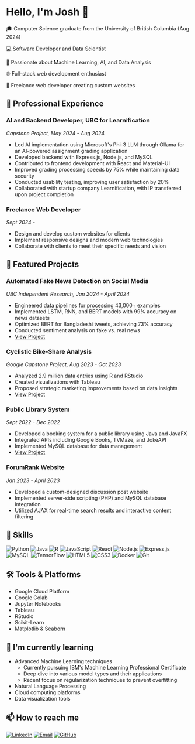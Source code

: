 # Hello, I'm Josh 👋

🎓 Computer Science graduate from the University of British Columbia (Aug 2024)

💻 Software Developer and Data Scientist

🤖 Passionate about Machine Learning, AI, and Data Analysis

🌐 Full-stack web development enthusiast

🚀 Freelance web developer creating custom websites


## 💼 Professional Experience

### AI and Backend Developer, UBC for Learnification
*Capstone Project, May 2024 - Aug 2024*
- Led AI implementation using Microsoft's Phi-3 LLM through Ollama for an AI-powered assignment grading application
- Developed backend with Express.js, Node.js, and MySQL
- Contributed to frontend development with React and Material-UI
- Improved grading processing speeds by 75% while maintaining data security
- Conducted usability testing, improving user satisfaction by 20%
- Collaborated with startup company Learnification, with IP transferred upon project completion

### Freelance Web Developer
*Sept 2024 -*
- Design and develop custom websites for clients
- Implement responsive designs and modern web technologies
- Collaborate with clients to meet their specific needs and vision

## 🚀 Featured Projects

### Automated Fake News Detection on Social Media
*UBC Independent Research, Jan 2024 - April 2024*
- Engineered data pipelines for processing 43,000+ examples
- Implemented LSTM, RNN, and BERT models with 99% accuracy on news datasets
- Optimized BERT for Bangladeshi tweets, achieving 73% accuracy
- Conducted sentiment analysis on fake vs. real news
- [View Project](https://github.com/joshndala/fake-news-detection/blob/main/Deep%20Learning%20on%20Fake%20News%20Detection%20Final%20Paper.pdf)

### Cyclistic Bike-Share Analysis
*Google Capstone Project, Aug 2023 - Oct 2023*
- Analyzed 2.9 million data entries using R and RStudio
- Created visualizations with Tableau
- Proposed strategic marketing improvements based on data insights
- [View Project](https://github.com/joshndala/Cyclistic-Case-Study)

### Public Library System
*Sept 2022 - Dec 2022*
- Developed a booking system for a public library using Java and JavaFX
- Integrated APIs including Google Books, TVMaze, and JokeAPI
- Implemented MySQL database for data management
- [View Project](https://github.com/joshndala/PublicLibraryIndivProj)

### ForumRank Website
*Jan 2023 - April 2023*
- Developed a custom-designed discussion post website
- Implemented server-side scripting (PHP) and MySQL database integration
- Utilized AJAX for real-time search results and interactive content filtering

## 💼 Skills

![Python](https://img.shields.io/badge/-Python-3776AB?style=flat-square&logo=Python&logoColor=white)
![Java](https://img.shields.io/badge/-Java-007396?style=flat-square&logo=Java&logoColor=white)
![R](https://img.shields.io/badge/-R-276DC3?style=flat-square&logo=R&logoColor=white)
![JavaScript](https://img.shields.io/badge/-JavaScript-F7DF1E?style=flat-square&logo=javascript&logoColor=black)
![React](https://img.shields.io/badge/-React-61DAFB?style=flat-square&logo=react&logoColor=black)
![Node.js](https://img.shields.io/badge/-Node.js-339933?style=flat-square&logo=Node.js&logoColor=white)
![Express.js](https://img.shields.io/badge/-Express.js-000000?style=flat-square&logo=express&logoColor=white)
![MySQL](https://img.shields.io/badge/-MySQL-4479A1?style=flat-square&logo=mysql&logoColor=white)
![TensorFlow](https://img.shields.io/badge/-TensorFlow-FF6F00?style=flat-square&logo=TensorFlow&logoColor=white)
![HTML5](https://img.shields.io/badge/-HTML5-E34F26?style=flat-square&logo=html5&logoColor=white)
![CSS3](https://img.shields.io/badge/-CSS3-1572B6?style=flat-square&logo=css3&logoColor=white)
![Docker](https://img.shields.io/badge/-Docker-2496ED?style=flat-square&logo=docker&logoColor=white)
![Git](https://img.shields.io/badge/-Git-F05032?style=flat-square&logo=git&logoColor=white)

## 🛠 Tools & Platforms
- Google Cloud Platform
- Google Colab
- Jupyter Notebooks
- Tableau
- RStudio
- Scikit-Learn
- Matplotlib & Seaborn

## 🌱 I'm currently learning
- Advanced Machine Learning techniques
  - Currently pursuing IBM's Machine Learning Professional Certificate
  - Deep dive into various model types and their applications
  - Recent focus on regularization techniques to prevent overfitting
- Natural Language Processing
- Cloud computing platforms
- Data visualization tools

## 📫 How to reach me
[![LinkedIn](https://img.shields.io/badge/-LinkedIn-0077B5?style=flat-square&logo=LinkedIn&logoColor=white)](https://www.linkedin.com/in/joshua-ndala/)
[![Email](https://img.shields.io/badge/-Email-D14836?style=flat-square&logo=Gmail&logoColor=white)](mailto:jndala246@gmail.com)
[![GitHub](https://img.shields.io/badge/-GitHub-181717?style=flat-square&logo=GitHub&logoColor=white)](https://github.com/joshndala)

